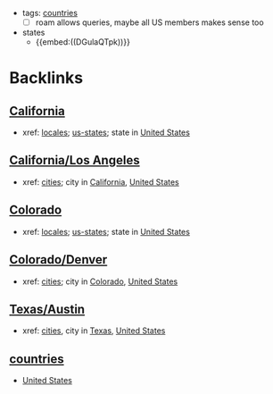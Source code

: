 - tags: [countries](<countries.md>)
    - [ ] roam allows queries, maybe all US members makes sense too
- states
    - {{embed:((DGulaQTpk))}}

# Backlinks
## [California](<California.md>)
- xref: [locales](<locales.md>); [us-states](<us-states.md>); state in [United States](<United States.md>)

## [California/Los Angeles](<California/Los Angeles.md>)
- xref: [cities](<cities.md>); city in [California](<California.md>), [United States](<United States.md>)

## [Colorado](<Colorado.md>)
- xref: [locales](<locales.md>); [us-states](<us-states.md>); state in [United States](<United States.md>)

## [Colorado/Denver](<Colorado/Denver.md>)
- xref: [cities](<cities.md>); city in [Colorado](<Colorado.md>), [United States](<United States.md>)

## [Texas/Austin](<Texas/Austin.md>)
- xref: [cities](<cities.md>), city in [Texas](<Texas.md>), [United States](<United States.md>)

## [countries](<countries.md>)
- [United States](<United States.md>)

